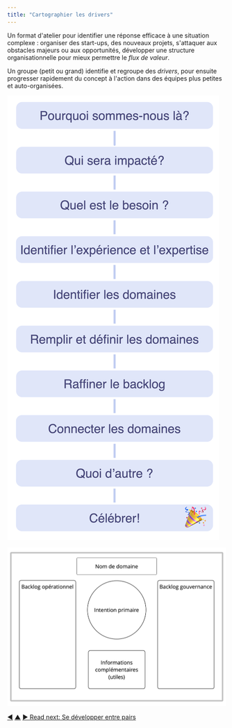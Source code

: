 ```yaml
---
title: "Cartographier les drivers"
---
```



Un format d'atelier pour identifier une réponse efficace à une situation complexe : organiser des start-ups, des nouveaux projets, s'attaquer aux obstacles majeurs ou aux opportunités, développer une structure organisationnelle pour mieux permettre le <dfn data-info="Flux de valeur: Les livrables voyageant traversant une organisation vers les clients ou d'autres intervenants.">flux de valeur</dfn>.

Un groupe (petit ou grand) identifie et regroupe des <dfn data-info="Driver: Le motif d'un groupe ou d'une personne pour répondre à une situation particulière.">drivers</dfn>, pour ensuite progresser rapidement du concept à l'action dans des équipes plus petites et auto-organisées.

![Cartographier les drivers : processus](img/process/driver-mapping.png)

![Cartographier les drivers: un modèle pour les domaines](img/templates/domain-template.png)

<div class="bottom-nav">
<a href="role-selection.html" title="Back to: Sélectionner les porteurs de rôles">◀</a> <a href="co-creation-and-evolution.html" title="Up: Cocréer et évoluer">▲</a> <a href="peer-development.html" title="">▶ Read next: Se développer entre pairs</a>
</div>


<script type="text/javascript">
Mousetrap.bind('g n', function() {
    window.location.href = 'peer-development.html';
    return false;
});
</script>

